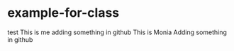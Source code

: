 # example-for-class
test
This is me adding something in github
This is Monia Adding something in github
